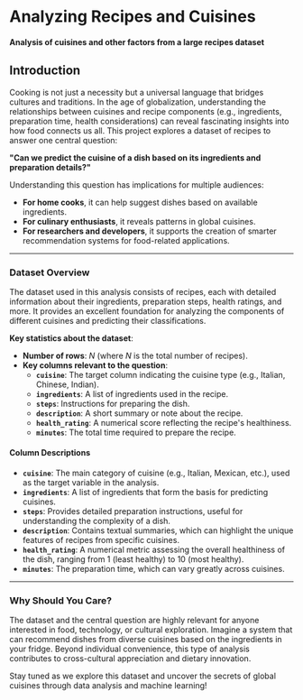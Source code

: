# Analyzing Recipes and Cuisines 
#### Analysis of cuisines and other factors from a large recipes dataset

## Introduction

Cooking is not just a necessity but a universal language that bridges cultures and traditions. In the age of globalization, understanding the relationships between cuisines and recipe components (e.g., ingredients, preparation time, health considerations) can reveal fascinating insights into how food connects us all. This project explores a dataset of recipes to answer one central question:

**"Can we predict the cuisine of a dish based on its ingredients and preparation details?"**

Understanding this question has implications for multiple audiences:
- **For home cooks**, it can help suggest dishes based on available ingredients.
- **For culinary enthusiasts**, it reveals patterns in global cuisines.
- **For researchers and developers**, it supports the creation of smarter recommendation systems for food-related applications.

---

### Dataset Overview

The dataset used in this analysis consists of recipes, each with detailed information about their ingredients, preparation steps, health ratings, and more. It provides an excellent foundation for analyzing the components of different cuisines and predicting their classifications.

**Key statistics about the dataset**:
- **Number of rows**: *N* (where *N* is the total number of recipes).
- **Key columns relevant to the question**:
  - **`cuisine`**: The target column indicating the cuisine type (e.g., Italian, Chinese, Indian).
  - **`ingredients`**: A list of ingredients used in the recipe.
  - **`steps`**: Instructions for preparing the dish.
  - **`description`**: A short summary or note about the recipe.
  - **`health_rating`**: A numerical score reflecting the recipe's healthiness.
  - **`minutes`**: The total time required to prepare the recipe.

#### Column Descriptions
- **`cuisine`**: The main category of cuisine (e.g., Italian, Mexican, etc.), used as the target variable in the analysis.
- **`ingredients`**: A list of ingredients that form the basis for predicting cuisines.
- **`steps`**: Provides detailed preparation instructions, useful for understanding the complexity of a dish.
- **`description`**: Contains textual summaries, which can highlight the unique features of recipes from specific cuisines.
- **`health_rating`**: A numerical metric assessing the overall healthiness of the dish, ranging from 1 (least healthy) to 10 (most healthy).
- **`minutes`**: The preparation time, which can vary greatly across cuisines.

---

### Why Should You Care?

The dataset and the central question are highly relevant for anyone interested in food, technology, or cultural exploration. Imagine a system that can recommend dishes from diverse cuisines based on the ingredients in your fridge. Beyond individual convenience, this type of analysis contributes to cross-cultural appreciation and dietary innovation.

Stay tuned as we explore this dataset and uncover the secrets of global cuisines through data analysis and machine learning!
